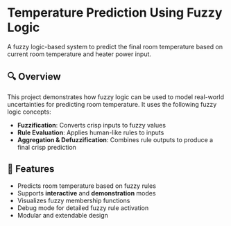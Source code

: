 # Temperature Prediction Using Fuzzy Logic

A fuzzy logic-based system to predict the final room temperature based on current room temperature and heater power input.

## 🔍 Overview

This project demonstrates how fuzzy logic can be used to model real-world uncertainties for predicting room temperature. It uses the following fuzzy logic concepts:

- **Fuzzification**: Converts crisp inputs to fuzzy values
- **Rule Evaluation**: Applies human-like rules to inputs
- **Aggregation & Defuzzification**: Combines rule outputs to produce a final crisp prediction

## 📌 Features

- Predicts room temperature based on fuzzy rules
- Supports **interactive** and **demonstration** modes
- Visualizes fuzzy membership functions
- Debug mode for detailed fuzzy rule activation
- Modular and extendable design
